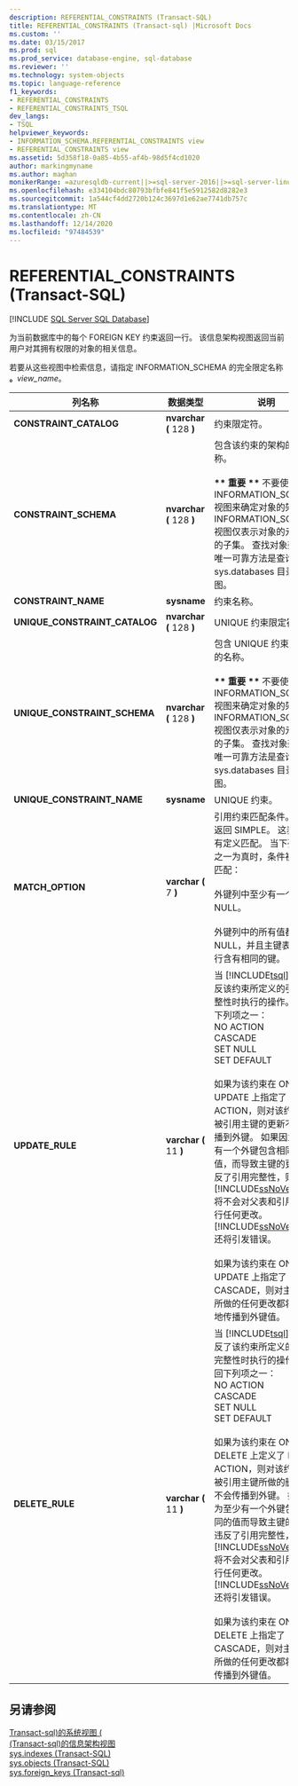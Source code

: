 ```yaml
---
description: REFERENTIAL_CONSTRAINTS (Transact-SQL)
title: REFERENTIAL_CONSTRAINTS (Transact-sql) |Microsoft Docs
ms.custom: ''
ms.date: 03/15/2017
ms.prod: sql
ms.prod_service: database-engine, sql-database
ms.reviewer: ''
ms.technology: system-objects
ms.topic: language-reference
f1_keywords:
- REFERENTIAL_CONSTRAINTS
- REFERENTIAL_CONSTRAINTS_TSQL
dev_langs:
- TSQL
helpviewer_keywords:
- INFORMATION_SCHEMA.REFERENTIAL_CONSTRAINTS view
- REFERENTIAL_CONSTRAINTS view
ms.assetid: 5d358f18-0a85-4b55-af4b-98d5f4cd1020
author: markingmyname
ms.author: maghan
monikerRange: =azuresqldb-current||>=sql-server-2016||>=sql-server-linux-2017||=azuresqldb-mi-current
ms.openlocfilehash: e334104bdc80793bfbfe841f5e5912582d8282e3
ms.sourcegitcommit: 1a544cf4dd2720b124c3697d1e62ae7741db757c
ms.translationtype: MT
ms.contentlocale: zh-CN
ms.lasthandoff: 12/14/2020
ms.locfileid: "97484539"
---
```

# <a name="referential_constraints-transact-sql"></a>REFERENTIAL_CONSTRAINTS (Transact-SQL)
[!INCLUDE [SQL Server SQL Database](../../includes/applies-to-version/sql-asdb.md)]

  为当前数据库中的每个 FOREIGN KEY 约束返回一行。 该信息架构视图返回当前用户对其拥有权限的对象的相关信息。  
  
 若要从这些视图中检索信息，请指定 INFORMATION_SCHEMA 的完全限定名称 **。**_view_name_。  
  
|列名称|数据类型|说明|  
|-----------------|---------------|-----------------|  
|**CONSTRAINT_CATALOG**|**nvarchar (** 128 **)**|约束限定符。|  
|**CONSTRAINT_SCHEMA**|**nvarchar (** 128 **)**|包含该约束的架构的名称。<br /><br /> **&#42;&#42; 重要 &#42;&#42;** 不要使用 INFORMATION_SCHEMA 视图来确定对象的架构。 INFORMATION_SCHEMA 视图仅表示对象的元数据的子集。 查找对象架构的唯一可靠方法是查询 sys.databases 目录视图。|  
|**CONSTRAINT_NAME**|**sysname**|约束名称。|  
|**UNIQUE_CONSTRAINT_CATALOG**|**nvarchar (** 128 **)**|UNIQUE 约束限定符。|  
|**UNIQUE_CONSTRAINT_SCHEMA**|**nvarchar (** 128 **)**|包含 UNIQUE 约束的架构的名称。<br /><br /> **&#42;&#42; 重要 &#42;&#42;** 不要使用 INFORMATION_SCHEMA 视图来确定对象的架构。 INFORMATION_SCHEMA 视图仅表示对象的元数据的子集。 查找对象架构的唯一可靠方法是查询 sys.databases 目录视图。|  
|**UNIQUE_CONSTRAINT_NAME**|**sysname**|UNIQUE 约束。|  
|**MATCH_OPTION**|**varchar (** 7 **)**|引用约束匹配条件。 始终返回 SIMPLE。 这表示没有定义匹配。 当下列情况之一为真时，条件被视为匹配：<br /><br /> 外键列中至少有一个值为 NULL。<br /><br /> 外键列中的所有值都不是 NULL，并且主键表中有一行含有相同的键。|  
|**UPDATE_RULE**|**varchar (** 11 **)**|当 [!INCLUDE[tsql](../../includes/tsql-md.md)] 语句违反该约束所定义的引用完整性时执行的操作。 返回下列项之一： <br />NO ACTION<br />CASCADE<br />SET NULL<br />SET DEFAULT<br /><br /> 如果为该约束在 ON UPDATE 上指定了 NO ACTION，则对该约束中被引用主键的更新不会传播到外键。 如果因为至少有一个外键包含相同的值，而导致主键的更新违反了引用完整性，则 [!INCLUDE[ssNoVersion](../../includes/ssnoversion-md.md)] 将不会对父表和引用表执行任何更改。 [!INCLUDE[ssNoVersion](../../includes/ssnoversion-md.md)] 还将引发错误。<br /><br /> 如果为该约束在 ON UPDATE 上指定了 CASCADE，则对主键值所做的任何更改都将自动地传播到外键值。|  
|**DELETE_RULE**|**varchar (** 11 **)**|当 [!INCLUDE[tsql](../../includes/tsql-md.md)] 语句违反了该约束所定义的引用完整性时执行的操作。 返回下列项之一： <br />NO ACTION<br />CASCADE<br />SET NULL<br />SET DEFAULT<br /><br /> 如果为该约束在 ON DELETE 上定义了 NO ACTION，则对该约束中被引用主键所做的删除将不会传播到外键。 如果因为至少有一个外键包含相同的值而导致主键的删除违反了引用完整性，则 [!INCLUDE[ssNoVersion](../../includes/ssnoversion-md.md)] 将不会对父表和引用表执行任何更改。 [!INCLUDE[ssNoVersion](../../includes/ssnoversion-md.md)] 还将引发错误。<br /><br /> 如果为该约束在 ON DELETE 上指定了 CASCADE，则对主键值所做的任何更改都将自动传播到外键值。|  
  
## <a name="see-also"></a>另请参阅  
 [Transact-sql&#41;的系统视图 &#40;](../../t-sql/language-reference.md)   
 [&#40;Transact-sql&#41;的信息架构视图 ](~/relational-databases/system-information-schema-views/system-information-schema-views-transact-sql.md)   
 [sys.indexes (Transact-SQL)](../../relational-databases/system-catalog-views/sys-indexes-transact-sql.md)   
 [sys.objects (Transact-SQL)](../../relational-databases/system-catalog-views/sys-objects-transact-sql.md)   
 [sys.foreign_keys &#40;Transact-sql&#41;](../../relational-databases/system-catalog-views/sys-foreign-keys-transact-sql.md)  
  
